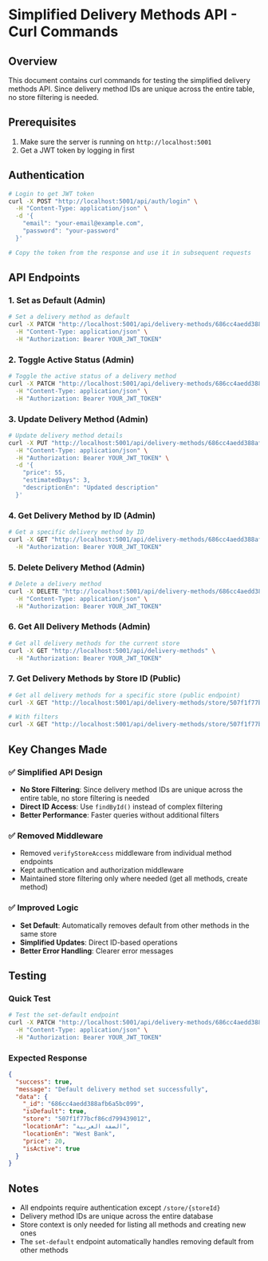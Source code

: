 # Simplified Delivery Methods API - Curl Commands

## Overview
This document contains curl commands for testing the simplified delivery methods API. Since delivery method IDs are unique across the entire table, no store filtering is needed.

## Prerequisites
1. Make sure the server is running on `http://localhost:5001`
2. Get a JWT token by logging in first

## Authentication
```bash
# Login to get JWT token
curl -X POST "http://localhost:5001/api/auth/login" \
  -H "Content-Type: application/json" \
  -d '{
    "email": "your-email@example.com",
    "password": "your-password"
  }'

# Copy the token from the response and use it in subsequent requests
```

## API Endpoints

### 1. Set as Default (Admin)
```bash
# Set a delivery method as default
curl -X PATCH "http://localhost:5001/api/delivery-methods/686cc4aedd388afb6a5bc099/set-default" \
  -H "Content-Type: application/json" \
  -H "Authorization: Bearer YOUR_JWT_TOKEN"
```

### 2. Toggle Active Status (Admin)
```bash
# Toggle the active status of a delivery method
curl -X PATCH "http://localhost:5001/api/delivery-methods/686cc4aedd388afb6a5bc099/toggle-active" \
  -H "Content-Type: application/json" \
  -H "Authorization: Bearer YOUR_JWT_TOKEN"
```

### 3. Update Delivery Method (Admin)
```bash
# Update delivery method details
curl -X PUT "http://localhost:5001/api/delivery-methods/686cc4aedd388afb6a5bc099" \
  -H "Content-Type: application/json" \
  -H "Authorization: Bearer YOUR_JWT_TOKEN" \
  -d '{
    "price": 55,
    "estimatedDays": 3,
    "descriptionEn": "Updated description"
  }'
```

### 4. Get Delivery Method by ID (Admin)
```bash
# Get a specific delivery method by ID
curl -X GET "http://localhost:5001/api/delivery-methods/686cc4aedd388afb6a5bc099" \
  -H "Authorization: Bearer YOUR_JWT_TOKEN"
```

### 5. Delete Delivery Method (Admin)
```bash
# Delete a delivery method
curl -X DELETE "http://localhost:5001/api/delivery-methods/686cc4aedd388afb6a5bc099" \
  -H "Content-Type: application/json" \
  -H "Authorization: Bearer YOUR_JWT_TOKEN"
```

### 6. Get All Delivery Methods (Admin)
```bash
# Get all delivery methods for the current store
curl -X GET "http://localhost:5001/api/delivery-methods" \
  -H "Authorization: Bearer YOUR_JWT_TOKEN"
```

### 7. Get Delivery Methods by Store ID (Public)
```bash
# Get all delivery methods for a specific store (public endpoint)
curl -X GET "http://localhost:5001/api/delivery-methods/store/507f1f77bcf86cd799439012"

# With filters
curl -X GET "http://localhost:5001/api/delivery-methods/store/507f1f77bcf86cd799439012?isActive=true&isDefault=true"
```

## Key Changes Made

### ✅ Simplified API Design
- **No Store Filtering**: Since delivery method IDs are unique across the entire table, no store filtering is needed
- **Direct ID Access**: Use `findById()` instead of complex filtering
- **Better Performance**: Faster queries without additional filters

### ✅ Removed Middleware
- Removed `verifyStoreAccess` middleware from individual method endpoints
- Kept authentication and authorization middleware
- Maintained store filtering only where needed (get all methods, create method)

### ✅ Improved Logic
- **Set Default**: Automatically removes default from other methods in the same store
- **Simplified Updates**: Direct ID-based operations
- **Better Error Handling**: Clearer error messages

## Testing

### Quick Test
```bash
# Test the set-default endpoint
curl -X PATCH "http://localhost:5001/api/delivery-methods/686cc4aedd388afb6a5bc099/set-default" \
  -H "Content-Type: application/json" \
  -H "Authorization: Bearer YOUR_JWT_TOKEN"
```

### Expected Response
```json
{
  "success": true,
  "message": "Default delivery method set successfully",
  "data": {
    "_id": "686cc4aedd388afb6a5bc099",
    "isDefault": true,
    "store": "507f1f77bcf86cd799439012",
    "locationAr": "الضفة الغربية",
    "locationEn": "West Bank",
    "price": 20,
    "isActive": true
  }
}
```

## Notes
- All endpoints require authentication except `/store/{storeId}`
- Delivery method IDs are unique across the entire database
- Store context is only needed for listing all methods and creating new ones
- The `set-default` endpoint automatically handles removing default from other methods 